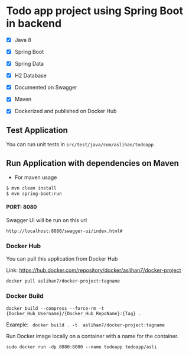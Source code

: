 # Todo app project using Spring Boot in backend



- [x] Java 8
- [x] Spring Boot
- [x] Spring Data
- [x] H2 Database
- [x] Documented on Swagger
- [x] Maven
- [x] Dockerized and published on Docker Hub




## Test Application

You can run unit tests in `src/test/java/com/aslihan/todoapp`

## Run Application with dependencies on Maven

- For maven usage

```xml
$ mvn clean install
$ mvn spring-boot:run
```

#### PORT: 8080

Swagger UI will be run on this url

`http://localhost:8080/swagger-ui/index.html#`

### Docker Hub

You can pull this application from Docker Hub

Link: https://hub.docker.com/repository/docker/aslihan7/docker-project

`docker pull aslihan7/docker-project:tagname`

### Docker Build

`docker build --compress --force-rm -t {Docker_Hub_Username}/{Docker_Hub_RepoName}:{Tag} .`

Example: `  docker build . -t  aslihan7/docker-project:tagname
`

Run Docker image locally on a container with a name for the container.

` sudo docker run -dp 8080:8080 --name todoapp todoapp/asli
`
